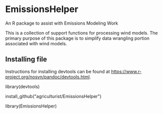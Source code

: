 # EmissionsHelper
An R package to assist with Emissions Modeling Work

This is a collection of support functions for processing wind models.  The primary purpose of this package is to simplify data wrangling portion associated with wind models.  

## Installing file

Instructions for installing devtools can be found at https://www.r-project.org/nosvn/pandoc/devtools.html.

library(devtools)

install_github("agriculturist/EmissionsHelper")

library(EmissionsHelper)
